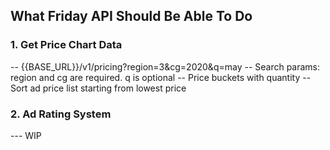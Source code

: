 ## What Friday API Should Be Able To Do

### 1. Get Price Chart Data

-- {{BASE_URL}}/v1/pricing?region=3&cg=2020&q=may
-- Search params: region and cg are required. q is optional
-- Price buckets with quantity
-- Sort ad price list starting from lowest price

### 2. Ad Rating System

--- WIP
